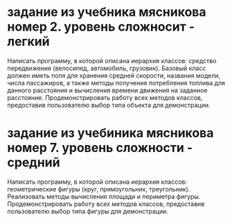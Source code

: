 # задание из учебника мясникова номер 2. уровень сложносит - легкий 
Написать программу, в которой описана иерархия классов: средство передвижения
(велосипед, автомобиль, грузовик). Базовый класс должен иметь поля для хранения средней
скорости, названия модели, числа пассажиров, а также методы получения потребления топлива
для данного расстояния и вычисления времени движения на заданное расстояние.
Продемонстрировать работу всех методов классов, предоставив пользователю выбор типа
объекта для демонстрации.

# задание из учебиника мясникова номер 7. уровень сложности - средний 
Написать программу, в которой описана иерархия классов: геометрические фигуры
(круг, прямоугольник, треугольник). Реализовать методы вычисления площади и периметра
фигуры. Продемонстрировать работу всех методов классов, предоставив пользователю выбор
типа фигуры для демонстрации.